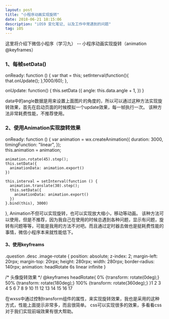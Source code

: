 ```yaml
---
layout: post
title: "小程序动画实现旋转"
date: 2018-06-21 18:15:06 
description: "iOS9 变化笔记, 以及工作中常遇到的问题"
tag: iOS
---
```



这里将介绍下微信小程序（学习九） -- 小程序动画实现旋转（animation @keyframes）
     

### 1、每帧setData()
onReady: function () {
    var that = this;
    setInterval(function(){
      that.onUpdate();
    },1000/60);
  },

  onUpdate: function() {
    this.setData ({
      angle: this.data.angle + 1,
    })
  }


data中的angle数据是用来设置上面图片的角度的，所以可以通过这种方法实现旋转效果，首先在启动页面的时候模拟一个update效果，每一帧执行一次。 
 该种方法非常耗费性能，不推荐使用。
### 2、使用Animation实现旋转效果
onReady: function () {
    var animation = wx.createAnimation({
      duration: 3000,
      timingFunction: "linear",
    });  
    this.animation = animation;

    animation.rotate(45).step();
    this.setData({
      animationData: animation.export()
    })

    this.interval = setInterval(function () {
      animation.translate(30).step();
      this.setData({
        animationData: animation.export()
      })
    }.bind(this), 3000)
  },
Animation不但可以实现旋转，也可以实现放大缩小，移动等动画。 
 该种方法可以使用，但是不推荐，因为我自己在使用的时候总遇到各种问题，显示有问题，旋转有问题等等，可能是我用的方法不对吧。而且通过定时器去做也是挺耗费性能的事情，微信小程序本来就性能低下。

#### 3、使用keyfreams
.question .desc .image-rotate {
  position: absolute;
  z-index: 2;
  margin-left: 20rpx;
  margin-top: 20rpx;
  height: 280rpx;
  width: 280rpx;
  border-radius: 140rpx;
  animation: headRotate 6s linear infinite
}

/* 头像旋转效果  */
@keyframes headRotate{
  0% {transform: rotate(0deg);}
  50% {transform: rotate(180deg);}
  100% {transform: rotate(360deg);}
}1
2
3
4
5
6
7
8
9
10
11
12
13
14
15
16
17


在wxss中通过控制transform组件的属性，来实现旋转效果，我也是采用的这种方式，性能上面提示非常多，而且很简单。 
css可以实现很多的效果，多看看css对于我们实现前端效果有很大帮助。
